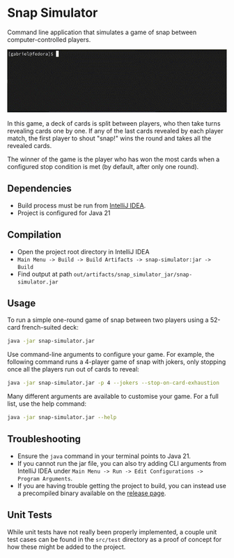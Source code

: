 # Snap Simulator
Command line application that simulates a game of snap between computer-controlled players.

![Demo of application in action](demo.gif)

In this game, a deck of cards is split between players, who then take turns revealing cards one by one. If any of the
last cards revealed by each player match, the first player to shout "snap!" wins the round and takes all the revealed
cards.

The winner of the game is the player who has won the most cards when a configured stop condition is met (by default,
after only one round).

## Dependencies
- Build process must be run from [IntelliJ IDEA](https://www.jetbrains.com/idea/).
- Project is configured for Java 21

## Compilation
- Open the project root directory in IntelliJ IDEA
- `Main Menu -> Build -> Build Artifacts -> snap-simulator:jar -> Build`
- Find output at path `out/artifacts/snap_simulator_jar/snap-simulator.jar`

## Usage
To run a simple one-round game of snap between two players using a 52-card french-suited deck:

```bash
java -jar snap-simulator.jar
```

Use command-line arguments to configure your game. For example, the following command runs a 4-player game of snap
with jokers, only stopping once all the players run out of cards to reveal:

```bash
java -jar snap-simulator.jar -p 4 --jokers --stop-on-card-exhaustion
```

Many different arguments are available to customise your game. For a full list, use the help command:
```bash
java -jar snap-simulator.jar --help
```

## Troubleshooting
- Ensure the `java` command in your terminal points to Java 21.
- If you cannot run the jar file, you can also try adding CLI arguments from IntelliJ IDEA under
  `Main Menu -> Run -> Edit Configurations -> Program Arguments`.
- If you are having trouble getting the project to build, you can instead use a precompiled binary available on the
  [release page](https://github.com/GabrielHuddy/snap-simulator/releases).

## Unit Tests
While unit tests have not really been properly implemented, a couple unit test cases can be found in the `src/test`
directory as a proof of concept for how these might be added to the project.